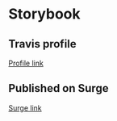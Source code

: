 # Storybook

## Travis profile

[Profile link](https://travis-ci.org/profile/VolodymyrKovalM)

## Published on Surge

[Surge link](https://vladimir-koval.surge.sh)
